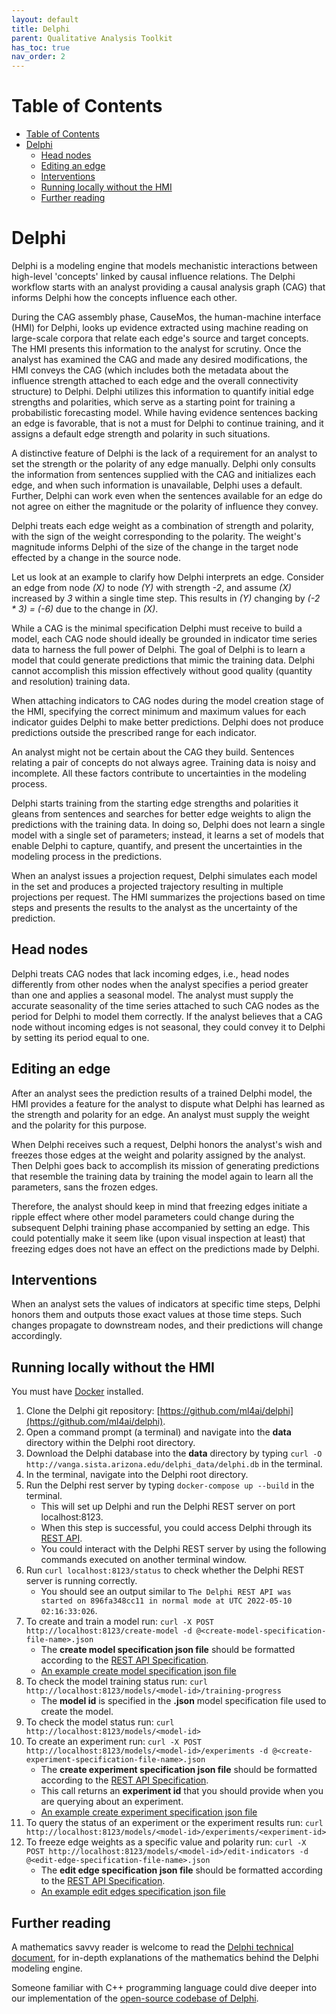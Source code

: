 ```yaml
---
layout: default
title: Delphi
parent: Qualitative Analysis Toolkit
has_toc: true
nav_order: 2
---
```

# Table of Contents
- [Table of Contents](#table-of-contents)
- [Delphi](#delphi)
  - [Head nodes](#head-nodes)
  - [Editing an edge](#editing-an-edge)
  - [Interventions](#interventions)
  - [Running locally without the HMI](#running-locally-without-the-hmi)
  - [Further reading](#further-reading)
 
# Delphi

Delphi is a modeling engine that models mechanistic interactions between high-level 'concepts' linked by causal influence relations. The Delphi workflow starts with an analyst providing a causal analysis graph (CAG) that informs Delphi how the concepts influence each other.

During the CAG assembly phase, CauseMos, the human-machine interface (HMI) for Delphi, looks up evidence extracted using machine reading on large-scale corpora that relate each edge's source and target concepts. The HMI presents this information to the analyst for scrutiny. Once the analyst has examined the CAG and made any desired modifications, the HMI conveys the CAG (which includes both the metadata about the influence strength attached to each edge and the overall connectivity structure) to Delphi. Delphi utilizes this information to quantify initial edge strengths and polarities, which serve as a starting point for training a probabilistic forecasting model. While having evidence sentences backing an edge is favorable, that is not a must for Delphi to continue training, and it assigns a default edge strength and polarity in such situations.

A distinctive feature of Delphi is the lack of a requirement for an analyst to set the strength or the polarity of any edge manually. Delphi only consults the information from sentences supplied with the CAG and initializes each edge, and when such information is unavailable, Delphi uses a default. Further, Delphi can work even when the sentences available for an edge do not agree on either the magnitude or the polarity of influence they convey.

Delphi treats each edge weight as a combination of strength and polarity, with the sign of the weight corresponding to the polarity. The weight's magnitude informs Delphi of the size of the change in the target node effected by a change in the source node.

Let us look at an example to clarify how Delphi interprets an edge. Consider an edge from node _(X)_ to node _(Y)_ with strength _-2_, and assume _(X)_ increased by _3_ within a single time step. This results in _(Y)_ changing by _(-2 * 3) = (-6)_ due to the change in _(X)_.

While a CAG is the minimal specification Delphi must receive to build a model, each CAG node should ideally be grounded in indicator time series data to harness the full power of Delphi. The goal of Delphi is to learn a model that could generate predictions that mimic the training data. Delphi cannot accomplish this mission effectively without good quality (quantity and resolution) training data.

When attaching indicators to CAG nodes during the model creation stage of the HMI, specifying the correct minimum and maximum values for each indicator guides Delphi to make better predictions. Delphi does not produce predictions outside the prescribed range for each indicator.

An analyst might not be certain about the CAG they build. Sentences relating a pair of concepts do not always agree. Training data is noisy and incomplete. All these factors contribute to uncertainties in the modeling process.

Delphi starts training from the starting edge strengths and polarities it gleans from sentences and searches for better edge weights to align the predictions with the training data. In doing so, Delphi does not learn a single model with a single set of parameters; instead, it learns a set of models that enable Delphi to capture, quantify, and present the uncertainties in the modeling process in the predictions.

When an analyst issues a projection request, Delphi simulates each model in the set and produces a projected trajectory resulting in multiple projections per request. The HMI summarizes the projections based on time steps and presents the results to the analyst as the uncertainty of the prediction.


## Head nodes

Delphi treats CAG nodes that lack incoming edges, i.e., head nodes differently from other nodes when the analyst specifies a period greater than one and applies a seasonal model. The analyst must supply the accurate seasonality of the time series attached to such CAG nodes as the period for Delphi to model them correctly. If the analyst believes that a CAG node without incoming edges is not seasonal, they could convey it to Delphi by setting its period equal to one.


## Editing an edge

After an analyst sees the prediction results of a trained Delphi model, the HMI provides a feature for the analyst to dispute what Delphi has learned as the strength and polarity for an edge. An analyst must supply the weight and the polarity for this purpose.

When Delphi receives such a request, Delphi honors the analyst's wish and freezes those edges at the weight and polarity assigned by the analyst. Then Delphi goes back to accomplish its mission of generating predictions that resemble the training data by training the model again to learn all the parameters, sans the frozen edges.

Therefore, the analyst should keep in mind that freezing edges initiate a ripple effect where other model parameters could change during the subsequent Delphi training phase accompanied by setting an edge. This could potentially make it seem like (upon visual inspection at least) that freezing edges does not have an effect on the predictions made by Delphi.


## Interventions

When an analyst sets the values of indicators at specific time steps, Delphi honors them and outputs those exact values at those time steps. Such changes propagate to downstream nodes, and their predictions will change accordingly.


## Running locally without the HMI

You must have [Docker](https://www.docker.com) installed.

1. Clone the Delphi git repository: [https://github.com/ml4ai/delphi](https://github.com/ml4ai/delphi).
2. Open a command prompt (a terminal) and navigate into the **data** directory within the Delphi root directory. 
3. Download the Delphi database into the **data** directory by typing `curl -O http://vanga.sista.arizona.edu/delphi_data/delphi.db` in the terminal.
4. In the terminal, navigate into the Delphi root directory.
5. Run the Delphi rest server by typing `docker-compose up --build` in the terminal.
   - This will set up Delphi and run the Delphi REST server on port localhost:8123.
   - When this step is successful, you could access Delphi through its [REST API](https://github.com/uncharted-causemos/docs/blob/f860a5a24db30677ce65a917f3defb330d438933/td-models/api.yml).
   - You could interact with the Delphi REST server by using the following commands executed on another terminal window.
6. Run `curl localhost:8123/status` to check whether the Delphi REST server is running correctly.
   - You should see an output similar to `The Delphi REST API was started on 896fa348cc11 in normal mode at UTC 2022-05-10 02:16:33:026`.
7. To create and train a model run: `curl -X POST http://localhost:8123/create-model -d @<create-model-specification-file-name>.json`
   - The **create model specification json file** should be formatted according to the [REST API Specification](https://github.com/uncharted-causemos/docs/blob/f860a5a24db30677ce65a917f3defb330d438933/td-models/api.yml).
   - [An example create model specification json file](https://github.com/ml4ai/delphi/blob/c101dfd4d98cdec0bae089704949190d33ed1c0c/tests/wm/scripts/3nodes_model.json)
8. To check the model training status run: `curl http://localhost:8123/models/<model-id>/training-progress`
   - The **model id** is specified in the **<create-model-specification-file-name>.json** model specification file used to create the model.
9. To check the model status run: `curl http://localhost:8123/models/<model-id>`
10. To create an experiment run: `curl -X POST http://localhost:8123/models/<model-id>/experiments -d @<create-experiment-specification-file-name>.json`
    - The **create experiment specification json file** should be formatted according to the [REST API Specification](https://github.com/uncharted-causemos/docs/blob/f860a5a24db30677ce65a917f3defb330d438933/td-models/api.yml).
    - This call returns an **experiment id** that you should provide when you are querying about an experiment.
    - [An example create experiment specification json file](https://github.com/ml4ai/delphi/blob/c101dfd4d98cdec0bae089704949190d33ed1c0c/tests/wm/scripts/3nodes_projection.json)
11. To query the status of an experiment or the experiment results run: `curl http://localhost:8123/models/<model-id>/experiments/<experiment-id>`
12. To freeze edge weights as a specific value and polarity run: `curl -X POST http://localhost:8123/models/<model-id>/edit-indicators -d @<edit-edge-specification-file-name>.json`
    - The **edit edge specification json file** should be formatted according to the [REST API Specification](https://github.com/uncharted-causemos/docs/blob/f860a5a24db30677ce65a917f3defb330d438933/td-models/api.yml).
    - [An example edit edges specification json file](https://github.com/ml4ai/delphi/blob/c101dfd4d98cdec0bae089704949190d33ed1c0c/tests/wm/scripts/3nodes_2_edges.json)


## Further reading

A mathematics savvy reader is welcome to read the [Delphi technical document](http://vision.cs.arizona.edu/adarsh/Arizona_Text_to_Model_Procedure.pdf), for in-depth explanations of the mathematics behind the Delphi modeling engine.

Someone familiar with C++ programming language could dive deeper into our implementation of the [open-source codebase of Delphi](https://github.com/ml4ai/delphi).

